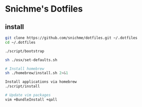 # Snichme's Dotfiles

## install

```sh
git clone https://github.com/snichme/dotfiles.git ~/.dotfiles
cd ~/.dotfiles
```

```sh
./script/bootstrap

sh ./osx/set-defaults.sh

# Install homebrew
sh ./homebrew/install.sh 2>&1

Install applications via homebrew
./script/install

# Update vim packages
vim +BundleInstall +qall



